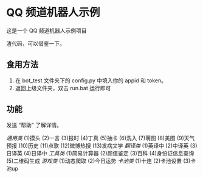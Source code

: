 # QQ 频道机器人示例

这是一个 QQ 频道机器人示例项目

渣代码，可以借鉴一下。

## 食用方法

1. 在 bot_test 文件夹下的 config.py 中填入你的 appid 和 token。
2. 返回上级文件夹，双击 run.bat 运行即可

## 功能

发送 “帮助” 了解详情。

*通用类*
(1)摸头 (2)一言 (3)报时 (4)丁真
(5)抽卡 (6)洗入 (7)萌图 (8)美图
(9)天气预报 (10)历史 (11)点歌
(12)微博热搜 (13)发病文学
*翻译类*
(1)英译中 (2)中译英 (3)日译英
(4)日译中
*工具类*
(1)简易计算器 (2)颜值鉴定 (3)百科
(4)身份证信息查询 (5)二维码生成
*游戏类*
(1)动态爬取 (2)今日运势
*卡池类*
(1)十连 (2)卡池设置 (3)卡池up
